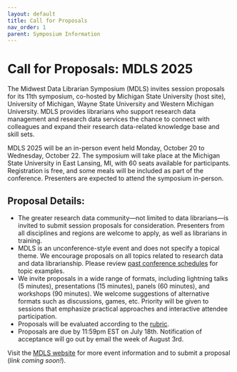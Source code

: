 ```yaml
---
layout: default
title: Call for Proposals
nav_order: 1
parent: Symposium Information
---
```

# Call for Proposals: MDLS 2025

The Midwest Data Librarian Symposium (MDLS) invites session proposals for its 11th symposium, co-hosted by Michigan State University (host site), University of Michigan, Wayne State University and Western Michigan University.  MDLS provides librarians who support research data management and research data services the chance to connect with colleagues and expand their research data-related knowledge base and skill sets. 


MDLS 2025 will be an in-person event held Monday, October 20 to Wednesday, October 22. The symposium will take place at the Michigan State University in East Lansing, MI, with 60 seats available for participants. Registration is free, and some meals will be included as part of the conference. Presenters are expected to attend the symposium in-person.

## Proposal Details:
- The greater research data community—not limited to data librarians—is invited to submit session proposals for consideration. Presenters from all disciplines and regions are welcome to apply, as well as librarians in training. 
- MDLS is an unconference-style event and does not specify a topical theme. We encourage proposals on all topics related to research data and data librarianship. Please review [past conference schedules](https://mw-data-lib-symposium.github.io/website/conf_archive/past_conference.html) for topic examples.
- We invite proposals in a wide range of formats, including lightning talks (5 minutes), presentations (15 minutes), panels (60 minutes), and workshops (90 minutes). We welcome suggestions of alternative formats such as discussions, games, etc. Priority will be given to sessions that emphasize practical approaches and interactive attendee participation.
- Proposals will be evaluated according to the [rubric](https://docs.google.com/document/d/1hCHUAnvTrOilK5XvENuzK8BVNfRJGExq/edit?usp=sharing&ouid=114782009173074304970&rtpof=true&sd=true).
- Proposals are due by 11:59pm EST on July 18th. Notification of acceptance will go out by email the week of August 3rd.


Visit the [MDLS website](https://mw-data-lib-symposium.github.io/website/) for more event information and to submit a proposal (*link coming soon!*).
